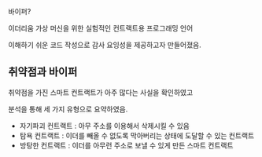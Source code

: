바이퍼?

이더리움 가상 머신을 위한 실험적인 컨트랙트용 프로그래밍 언어

이해하기 쉬운 코드 작성으로 감사 요잉성을 제공하고자 만들어졌음.

## 취약점과 바이퍼

취약점을 가진 스마트 컨트랙트가 아주 많다는 사실을 확인하였고

분석을 통해 세 가지 유형으로 요약하였음.

- 자기파괴 컨트랙트 : 아무 주소를 이용해서 삭제시킬 수 있음
- 탐욕 컨트랙트 : 이더를 빼올 수 없도록 막아버리는 상태에 도달할 수 있는 컨트랙트
- 방탕한 컨트랙트 : 이더를 아무런 주소로 보낼 수 있게 만든 스마트 컨트랙트